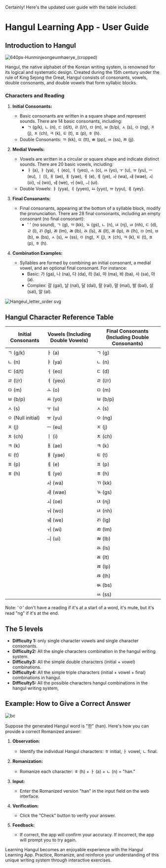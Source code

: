 Certainly! Here's the updated user guide with the table included:

# Hangul Learning App - User Guide

## Introduction to Hangul

![640px-Hunminjeongeumhaerye_(cropped)](https://github.com/TheOwlSenpai/hangultrainer/assets/45239129/ad1a0595-118f-450b-bd3f-9a740b875b5c)

Hangul, the native alphabet of the Korean writing system, is renowned for its logical and systematic design. Created during the 15th century under the rule of King Sejong the Great, Hangul consists of consonants, vowels, double consonants, and double vowels that form syllabic blocks.

### Characters and Reading

1. **Initial Consonants:**
   - Basic consonants are written in a square shape and represent sounds. There are 14 basic consonants, including:
     - ㄱ (g/k), ㄴ (n), ㄷ (d/t), ㄹ (l/r), ㅁ (m), ㅂ (b/p), ㅅ (s), ㅇ (ng), ㅈ (j), ㅊ (ch), ㅋ (k), ㅌ (t), ㅍ (p), ㅎ (h).
   - Double Consonants: ㄲ (kk), ㄸ (tt), ㅃ (pp), ㅆ (ss), ㅉ (jj).

2. **Medial Vowels:**
   - Vowels are written in a circular or square shape and indicate distinct sounds. There are 20 basic vowels, including:
     - ㅏ (a), ㅑ (ya), ㅓ (eo), ㅕ (yeo), ㅗ (o), ㅛ (yo), ㅜ (u), ㅠ (yu), ㅡ (eu), ㅣ (i), ㅐ (ae), ㅒ (yae), ㅔ (e), ㅖ (ye), ㅘ (wa), ㅙ (wae), ㅚ (oi), ㅝ (wo), ㅞ (we), ㅟ (wi), ㅢ (ui).
   - Double Vowels: ㅑ (yya), ㅕ (yyeo), ㅛ (yyo), ㅠ (yyu), ㅖ (yey).

3. **Final Consonants:**
   - Final consonants, appearing at the bottom of a syllable block, modify the pronunciation. There are 28 final consonants, including an empty consonant (no final consonant):
     - ' ' (no sound), ㄱ (g), ㄲ (kk), ㄳ (gs), ㄴ (n), ㄵ (nj), ㄶ (nh), ㄷ (d), ㄹ (l), ㄺ (lg), ㄻ (lm), ㄼ (lb), ㄽ (ls), ㄾ (lt), ㄿ (lp), ㅀ (lh), ㅁ (m), ㅂ (b), ㅄ (bs), ㅅ (s), ㅆ (ss), ㅇ (ng), ㅈ (j), ㅊ (ch), ㅋ (k), ㅌ (t), ㅍ (p), ㅎ (h).

4. **Combination Examples:**
   - Syllables are formed by combining an initial consonant, a medial vowel, and an optional final consonant. For instance:
     - Basic: 가 (ga), 나 (na), 다 (da), 라 (la), 마 (ma), 바 (ba), 사 (sa), 아 (a).
     - Complex: 갈 (gal), 날 (nal), 달 (dal), 랄 (ral), 말 (mal), 발 (bal), 살 (sal), 알 (al).

![Hangeul_letter_order svg](https://github.com/TheOwlSenpai/hangultrainer/assets/45239129/8d1e7054-50a3-4209-af9d-f068c14194e9)

## Hangul Character Reference Table

| Initial Consonants | Vowels (Including Double Vowels) | Final Consonants (Including Double Consonants) |
|--------------------|----------------------------------|-----------------------------------------------|
| ㄱ (g/k)            | ㅏ (a)                            | ㄱ (g)                                        |
| ㄴ (n)              | ㅑ (ya)                           | ㄴ (n)                                        |
| ㄷ (d/t)            | ㅓ (eo)                           | ㄷ (d)                                        |
| ㄹ (l/r)            | ㅕ (yeo)                          | ㄹ (l/r)                                      |
| ㅁ (m)              | ㅗ (o)                            | ㅁ (m)                                        |
| ㅂ (b/p)            | ㅛ (yo)                           | ㅂ (b/p)                                      |
| ㅅ (s)              | ㅜ (u)                            | ㅅ (s)                                        |
| ㅇ (Null initial)   | ㅠ (yu)                           | ㅇ (ng)                                       |
| ㅈ (j)              | ㅡ (eu)                           | ㅈ (j)                                        |
| ㅊ (ch)             | ㅣ (i)                            | ㅊ (ch)                                       |
| ㅋ (k)              | ㅐ (ae)                           | ㅋ (k)                                        |
| ㅌ (t)              | ㅒ (yae)                          | ㅌ (t)                                        |
| ㅍ (p)              | ㅔ (e)                            | ㅍ (p)                                        |
| ㅎ (h)              | ㅖ (ye)                           | ㅎ (h)                                        |
|                    | ㅘ (wa)                           | ㄲ (kk)                                       |
|                    | ㅙ (wae)                          | ㄳ (gs)                                       |
|                    | ㅚ (oe)                           | ㄵ (nj)                                       |
|                    | ㅝ (wo)                           | ㄶ (nh)                                       |
|                    | ㅞ (we)                           | ㄺ (lg)                                       |
|                    | ㅟ (wi)                           | ㄻ (lm)                                       |
|                    | ㅢ (ui)                           | ㄼ (lb)                                       |
|                    |                                  | ㄽ (ls)                                       |
|                    |                                  | ㄾ (lt)                                       |
|                    |                                  | ㄿ (lp)                                       |
|                    |                                  | ㅀ (lh)                                       |
|                    |                                  | ㅄ (bs)                                       |
|                    |                                  | ㅆ (ss)                                       |

Note: 'ㅇ' don't have a reading if it's at a start of a word, it's mute, but it's read "ng" if it's at the end.

## The 5 levels

- **Difficulty 1:** only single character vowels and single character consonants.
- **Difficulty2:** All the single characters combination in the hangul writing system.
- **Difficulty3:** All the simple double characters (initial + vowel) combinations.
- **Difficulty4:** All the simple triple characters (initial + vowel + final) combinations in hangul.
- **Difficulty5:** All the possible characters hangul combinations in the hangul writing system,

## Example: How to Give a Correct Answer

![bc](https://github.com/TheOwlSenpai/hangultrainer/assets/45239129/4c4cd6a2-f9de-4dc4-9a4e-9e82b7660411)

Suppose the generated Hangul word is "한" (han). Here's how you can provide a correct Romanized answer:

1. **Observation:**
   - Identify the individual Hangul characters: ㅎ initial, ㅏ vowel, ㄴ final.

2. **Romanization:**
   - Romanize each character: ㅎ (h) + ㅏ (a) + ㄴ (n) = "han."

3. **Input:**
   - Enter the Romanized version "han" in the input field on the web interface.

4. **Verification:**
   - Click the "Check" button to verify your answer.

5. **Feedback:**
   - If correct, the app will confirm your accuracy. If incorrect, the app will prompt you to try again.

Learning Hangul becomes an enjoyable experience with the Hangul Learning App. Practice, Romanize, and reinforce your understanding of this unique writing system through interactive exercises.
